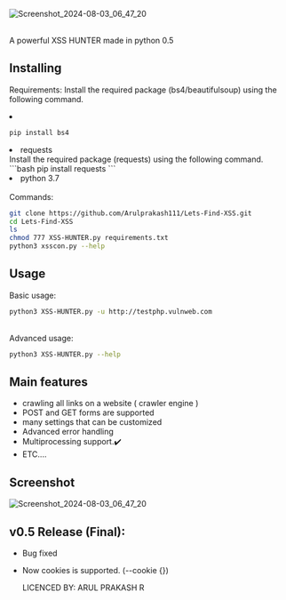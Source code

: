 <p align="center">
 
 ![Screenshot_2024-08-03_06_47_20](https://github.com/user-attachments/assets/d2695a1e-c4da-48e8-b056-0f00aa5ce643)

 
 <br/>
A powerful XSS HUNTER made in python 0.5<br/>


## Installing

Requirements:
Install the required package (bs4/beautifulsoup) using the following command.
<br/>

<li> </li>

```bash
pip install bs4
```
<li> requests </li>
Install the required package (requests) using the following command.
```bash
pip install requests
```
<li> python 3.7 </li>
<br/>
Commands:

```bash
git clone https://github.com/Arulprakash111/Lets-Find-XSS.git
cd Lets-Find-XSS
ls
chmod 777 XSS-HUNTER.py requirements.txt
python3 xsscon.py --help 
```
## Usage
Basic usage:

```bash
python3 XSS-HUNTER.py -u http://testphp.vulnweb.com
```
<br/>
Advanced usage:

```bash
python3 XSS-HUNTER.py --help
```

## Main features

* crawling all links on a website ( crawler engine )
* POST and GET forms are supported
* many settings that can be customized
* Advanced error handling
* Multiprocessing support.✔️
* ETC....


## Screenshot
![Screenshot_2024-08-03_06_47_20](https://github.com/user-attachments/assets/2aa41444-5549-4dc3-9428-05e269dfda01)





v0.5 Release (Final):
------
* Bug fixed
* Now cookies is supported. (--cookie {}) 


  LICENCED BY: ARUL PRAKASH R

